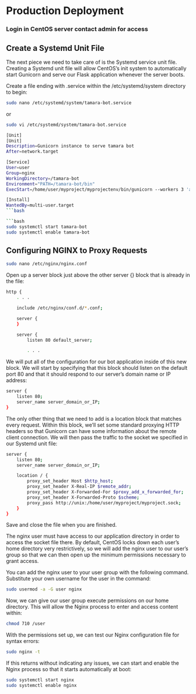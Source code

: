 # Production Deployment

### Login in CentOS server contact admin for access

## Create a Systemd Unit File

The next piece we need to take care of is the Systemd service unit file. Creating a Systemd unit file will allow CentOS’s init system to automatically start Gunicorn and serve our Flask application whenever the server boots.

Create a file ending with .service within the /etc/systemd/system directory to begin:

```bash
sudo nano /etc/systemd/system/tamara-bot.service
```

or 

```bash
sudo vi /etc/systemd/system/tamara-bot.service
```


```bash
[Unit]
[Unit]
Description=Gunicorn instance to serve tamara bot
After=network.target

[Service]
User=user
Group=nginx
WorkingDirectory=/tamara-bot
Environment="PATH=/tamara-bot/bin"
ExecStart=/home/user/myproject/myprojectenv/bin/gunicorn --workers 3 'app:app()' --preload

[Install]
WantedBy=multi-user.target
```bash

```bash
sudo systemctl start tamara-bot
sudo systemctl enable tamara-bot
```

## Configuring NGINX to Proxy Requests

```bash
sudo nano /etc/nginx/nginx.conf
```

Open up a server block just above the other server {} block that is already in the file:
```bash
http {
    . . .

    include /etc/nginx/conf.d/*.conf;

    server {
    }

    server {
        listen 80 default_server;

        . . .
```

We will put all of the configuration for our bot application inside of this new block. We will start by specifying that this block should listen on the default port 80 and that it should respond to our server’s domain name or IP address:

```bash
server {
    listen 80;
    server_name server_domain_or_IP;
}
```

The only other thing that we need to add is a location block that matches every request. Within this block, we’ll set some standard proxying HTTP headers so that Gunicorn can have some information about the remote client connection. We will then pass the traffic to the socket we specified in our Systemd unit file:

```bash
server {
    listen 80;
    server_name server_domain_or_IP;

    location / {
        proxy_set_header Host $http_host;
        proxy_set_header X-Real-IP $remote_addr;
        proxy_set_header X-Forwarded-For $proxy_add_x_forwarded_for;
        proxy_set_header X-Forwarded-Proto $scheme;
        proxy_pass http://unix:/home/user/myproject/myproject.sock;
    }
}
```

Save and close the file when you are finished.

The nginx user must have access to our application directory in order to access the socket file there. By default, CentOS locks down each user’s home directory very restrictively, so we will add the nginx user to our user’s group so that we can then open up the minimum permissions necessary to grant access.

You can add the nginx user to your user group with the following command. Substitute your own username for the user in the command:

```bash
sudo usermod -a -G user nginx
```

Now, we can give our user group execute permissions on our home directory. This will allow the Nginx process to enter and access content within:

```bash
chmod 710 /user
```

With the permissions set up, we can test our Nginx configuration file for syntax errors:

```bash
sudo nginx -t
```

If this returns without indicating any issues, we can start and enable the Nginx process so that it starts automatically at boot:

```bash
sudo systemctl start nginx
sudo systemctl enable nginx
```